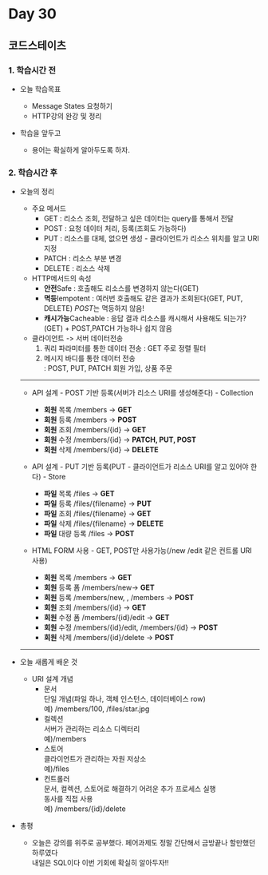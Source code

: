# Day 30

## 코드스테이츠

### 1. 학습시간 전
* 오늘 학습목표

    - Message States 요청하기
    - HTTP강의 완강 및 정리
* 학습을 앞두고

    - 용어는 확실하게 알아두도록 하자.
### 2. 학습시간 후
* 오늘의 정리
    - 주요 메서드
        - GET : 리소스 조회, 전달하고 싶은 데이터는 query를 통해서 전달
        - POST : 요청 데이터 처리, 등록(조회도 가능하다)
        - PUT : 리소스를 대체, 없으면 생성 - 클라이언트가 리소스 위치를 알고 URI 지정
        - PATCH : 리소스 부분 변경
        - DELETE : 리소스 삭제 
    - HTTP메서드의 속성
        - **안전**Safe : 호출해도 리소스를 변경하지 않는다(GET)
        - **멱등**Iempotent : 여러번 호출해도 같은 결과가 조회된다(GET, PUT, DELETE) *POST*는 멱등하지 않음!
        - **캐시가능**Cacheable : 응답 결과 리소스를 캐시해서 사용해도 되는가?(GET) + POST,PATCH 가능하나 쉽지 않음
    - 클라이언트 -> 서버 데이터전송
        1. 쿼리 파라미터를 통한 데이터 전송
            : GET 주로 정렬 필터
        2. 메시지 바디를 통한 데이터 전송    
            : POST, PUT, PATCH 회원 가입, 상품 주문  
    ---
    - API 설계 - POST 기반 등록(서버가 리소스 URI를 생성해준다) - Collection
        - **회원** 목록 /members -> **GET**
        - **회원** 등록 /members -> **POST**
        - **회원** 조회 /members/{id} -> **GET**
        - **회원** 수정 /members/{id} -> **PATCH, PUT, POST**
        - **회원** 삭제 /members/{id} -> **DELETE**

    - API 설계 - PUT 기반 등록(PUT - 클라이언트가 리소스 URI를 알고 있어야 한다) - Store
        - **파일** 목록 /files -> **GET**
        - **파일** 등록 /files/{filename} -> **PUT**
        - **파일** 조회 /files/{filename} -> **GET**
        - **파일** 삭제 /files/{filename} -> **DELETE**
        - **파일** 대량 등록 /files -> **POST**

    - HTML FORM 사용 - GET, POST만 사용가능(/new /edit 같은 컨트롤 URI 사용)
        - **회원** 목록 /members -> **GET**
        - **회원** 등록 폼 /members/new-> **GET**
        - **회원** 등록 /members/new, , /members -> **POST**
        - **회원** 조회 /members/{id} -> **GET**
        - **회원** 수정 폼 /members/{id}/edit -> **GET**
        - **회원** 수정 /members/{id}/edit, /members/{id} -> **POST**
        - **회원** 삭제 /members/{id}/delete -> **POST**      
    ---    
* 오늘 새롭게 배운 것
    - URI 설계 개념
        - 문서  
        단일 개념(파일 하나, 객체 인스턴스, 데이터베이스 row)  
        예) /members/100, /files/star.jpg
        - 컬렉션  
        서버가 관리하는 리소스 디렉터리  
        예)/members
        - 스토어  
        클라이언트가 관리하는 자원 저상소  
        예)/files
        - 컨트롤러  
        문서, 컬렉션, 스토어로 해결하기 어려운 추가 프로세스 실행  
        동사를 직접 사용  
        예) /members/{id}/delete
    
* 총평

    - 오늘은 강의를 위주로 공부했다. 페어과제도 정말 간단해서 금방끝나 할만했던 하루였다  
    내일은 SQL이다 이번 기회에 확실히 알아두자!!